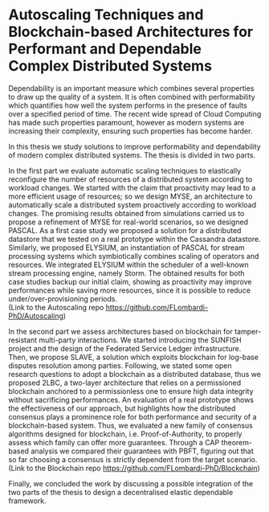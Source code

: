 # Autoscaling Techniques and Blockchain-based Architectures for Performant and Dependable Complex Distributed Systems

Dependability is an important measure which combines several properties to draw up the quality of a system. It is often combined with performability which quantifies how well the system performs in the presence of faults over a specified period of time. The recent wide spread of Cloud Computing has made such properties paramount, however as modern systems are increasing their complexity, ensuring such properties has become harder.

In this thesis we study solutions to improve performability and dependability of modern complex distributed systems. The thesis is divided in two parts.

In the first part we evaluate automatic scaling techniques to elastically reconfigure the number of resources of a distributed system according to workload changes. We started with the claim that proactivity may lead to a more efficient usage of resources; so we design MYSE, an architecture to automatically scale a distributed system proactively according to workload changes. The promising results obtained from simulations carried us to propose a refinement of MYSE for real-world scenarios, so we designed PASCAL. As a first case study we proposed a solution for a distributed datastore that we tested on a real prototype within the Cassandra datastore. Similarly, we proposed ELYSIUM, an instantiation of PASCAL for stream processing systems which symbiotically combines scaling of operators and resources. We integrated ELYSIUM within the scheduler of a well-known stream processing engine, namely Storm. The obtained results for both case studies backup our initial claim, showing as proactivity may improve performances while saving more resources, since it is possible to reduce under/over-provisioning periods. <br />
(Link to the Autoscaling repo https://github.com/FLombardi-PhD/Autoscaling)

In the second part we assess architectures based on blockchain for tamper-resistant multi-party interactions. We started introducing the SUNFISH project and the design of the Federated Service Ledger infrastructure. Then, we propose SLAVE, a solution which exploits blockchain for log-base disputes resolution among parties. Following, we stated some open research questions to adopt a blockchain as a distributed database, thus we proposed 2LBC, a two-layer architecture that relies on a permissioned blockchain anchored to a permissionless one to ensure high data integrity without sacrificing performances. An evaluation of a real prototype shows the effectiveness of our approach, but highlights how the distributed consensus plays a prominence role for both performance and security of a blockchain-based system. Thus, we evaluated a new family of consensus algorithms designed for blockchain, i.e. Proof-of-Authority, to properly assess which family can offer more guarantees. Through a CAP theorem-based analysis we compared their guarantees with PBFT, figuring out that so far choosing a consensus is strictly dependent from the target scenario.<br />
(Link to the Blockchain repo https://github.com/FLombardi-PhD/Blockchain)

Finally, we concluded the work by discussing a possible integration of the two parts of the thesis to design a decentralised elastic dependable framework.
